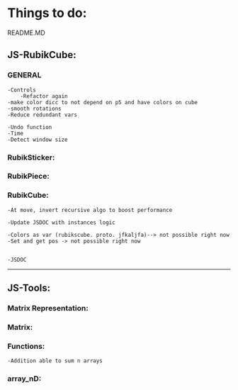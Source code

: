 # Things to do:

README.MD


## JS-RubikCube:

### GENERAL
    -Controls
        -Refactor again
    -make color dicc to not depend on p5 and have colors on cube
    -smooth rotations
    -Reduce redundant vars

    -Undo function
    -Time
    -Detect window size

### RubikSticker:
    
### RubikPiece:

### RubikCube:
    -At move, invert recursive algo to boost performance

    -Update JSDOC with instances logic

    -Colors as var (rubikscube. proto. jfkaljfa)--> not possible right now
    -Set and get pos -> not possible right now


    -JSDOC



-------------------------------------------------------------------------------------
## JS-Tools:

### Matrix Representation:

### Matrix:

### Functions:
    -Addition able to sum n arrays

### array_nD: